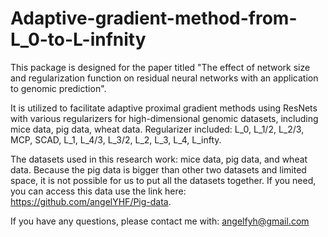 # Adaptive-gradient-method-from-L_0-to-L-infnity
This package is designed for the paper titled "The effect of network size and regularization function on residual neural networks with an application to genomic prediction". 

It is utilized to facilitate adaptive proximal gradient methods using ResNets with various regularizers for high-dimensional genomic datasets, including mice data, pig data, wheat data. Regularizer included: L_0, L_1/2, L_2/3, MCP, SCAD, L_1, L_4/3, L_3/2, L_2, L_3, L_4, L_infty. 

The datasets used in this research work: mice data, pig data, and wheat data. Because the pig data is bigger than other two datasets and limited space, it is not possible for us to put all the datasets together. If you need, you can access this data use the link here: https://github.com/angelYHF/Pig-data.

If you have any questions, please contact me with: angelfyh@gmail.com
